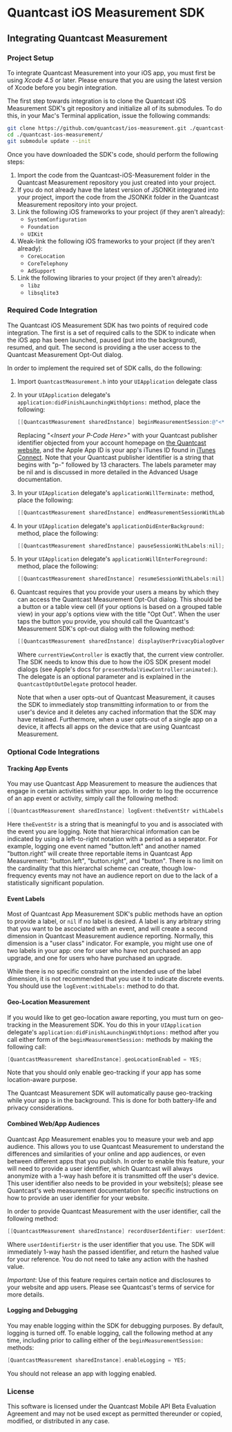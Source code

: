 Quantcast iOS Measurement SDK
=============================


Integrating Quantcast Measurement
---------------------------------

### Project Setup ###

To integrate Quantcast Measurement into your iOS app, you must first be using *Xcode 4.5* or later. Please ensure that you are using the latest version of Xcode before you begin integration.

The first step towards integration is to clone the Quantcast iOS Measurement SDK's git repository and initialize all of its submodules. To do this, in your Mac's Terminal application, issue the following commands:

``` bash
git clone https://github.com/quantcast/ios-measurement.git ./quantcast-ios-measurement
cd ./quantcast-ios-measurement/
git submodule update --init
```

Once you have downloaded the SDK's code, should perform the following steps:

1.	Import the code from the Quantcast-iOS-Measurement folder in the Quantcast Measurement repository you just created into your project.
2.	If you do not already have the latest version of JSONKit integrated into your project, import the code from the JSONKit folder in the Quantcast Measurement repository into your project.
3.	Link the following iOS frameworks to your project (if they aren't already):
	*	`SystemConfiguration`
	*	`Foundation`
	*	`UIKit`
4.	Weak-link the following iOS frameworks to your project (if they aren't already):
	*	`CoreLocation`
	*	`CoreTelephony`
	*	`AdSupport`
5.	Link the following libraries to your project (if they aren't already):
	*	`libz`
	*	`libsqlite3`

### Required Code Integration ###

The Quantcast iOS Measurement SDK has two points of required code integration. The first is a set of required calls to the SDK to indicate when the iOS app has been launched, paused (put into the background), resumed, and quit. The second is providing a the user access to the Quantcast Measurement Opt-Out dialog. 

In order to implement the required set of SDK calls, do the following:

1.	Import `QuantcastMeasurement.h` into your `UIApplication` delegate class
2.	In your `UIApplication` delegate's `application:didFinishLaunchingWithOptions:` method, place the following:

	```objective-c
	[[QuantcastMeasurement sharedInstance] beginMeasurementSession:@"<*Insert your P-Code Here*>" withAppleAppId:1234566 labels:nil];
	```
		
	Replacing "<*Insert your P-Code Here*>" with your Quantcast publisher identifier objected from your account homepage on [the Quantcast website](http://www.quantcast.com "Quantcast.com"), and the Apple App ID is your app's iTunes ID found in [iTunes Connect](http://itunesconnect.apple.com "iTunes Connect"). Note that your Quantcast publisher identifier is a string that begins with "p-" followed by 13 characters. The labels parameter may be nil and is discussed in more detailed in the Advanced Usage documentation.
3.	In your `UIApplication` delegate's `applicationWillTerminate:` method, place the following:

	```objective-c
	[[QuantcastMeasurement sharedInstance] endMeasurementSessionWithLabels:nil];
	```
		
4.	In your `UIApplication` delegate's `applicationDidEnterBackground:` method, place the following:

	```objective-c
	[[QuantcastMeasurement sharedInstance] pauseSessionWithLabels:nil];
	```

5.	In your `UIApplication` delegate's `applicationWillEnterForeground:` method, place the following:

	```objective-c
	[[QuantcastMeasurement sharedInstance] resumeSessionWithLabels:nil];
	```

6.	Quantcast requires that you provide your users a means by which they can access the Quantcast Measurement Opt-Out dialog. This should be a button or a table view cell (if your options is based on a grouped table view) in your app's options view with the title "Opt Out". When the user taps the button you provide, you should call the Quantcast's Measurement SDK's opt-out dialog with the following method:

	```objective-c
	[[QuantcastMeasurement sharedInstance] displayUserPrivacyDialogOver:currentViewController withDelegate:nil];
	```
		
	Where `currentViewController` is exactly that, the current view controller. The SDK needs to know this due to how the iOS SDK present model dialogs (see Apple's docs for `presentModalViewController:animated:`). The delegate is an optional parameter and is explained in the `QuantcastOptOutDelegate` protocol header.
	
	Note that when a user opts-out of Quantcast Measurement, it causes the SDK to immediately stop transmitting information to or from the user's device and it deletes any cached information that the SDK may have retained. Furthermore, when a user opts-out of a single app on a device, it affects all apps on the device that are using Quantcast Measurement. 

### Optional Code Integrations ###

#### Tracking App Events ####
You may use Quantcast App Measurement to measure the audiences that engage in certain activities within your app. In order to log the occurrence of an app event or activity, simply call the following method:

```objective-c
[[QuantcastMeasurement sharedInstance] logEvent:theEventStr withLabels:nil];
```
Here `theEventStr` is a string that is meaningful to you and is associated with the event you are logging. Note that hierarchical information can be indicated by using a left-to-right notation with a period as a seperator. For example, logging one event named "button.left" and another named "button.right" will create three reportable items in Quantcast App Measurement: "button.left", "button.right", and "button". There is no limit on the cardinality that this hierarchal scheme can create, though low-frequency events may not have an audience report on due to the lack of a statistically significant population.

#### Event Labels ####
Most of Quantcast App Measurement SDK's public methods have an option to provide a label, or `nil` if no label is desired. A label is any arbitrary string that you want to be ascociated with an event, and will create a second dimension in Quantcast Measurement audience reporting. Normally, this dimension is a "user class" indicator. For example, you might use one of two labels in your app: one for user who have not purchased an app upgrade, and one for users who have purchased an upgrade.

While there is no specific constraint on the intended use of the label dimension, it is not recommended that you use it to indicate discrete events. You should use the `logEvent:withLabels:` method to do that.

#### Geo-Location Measurement ####
If you would like to get geo-location aware reporting, you must turn on geo-tracking in the Measurement SDK. You do this in your `UIApplication` delegate's `application:didFinishLaunchingWithOptions:` method after you call either form of the `beginMeasurementSession:` methods by making the following call:

```objective-c
[QuantcastMeasurement sharedInstance].geoLocationEnabled = YES;
```
Note that you should only enable geo-tracking if your app has some location-aware purpose.

The Quantcast Measurement SDK will automatically pause geo-tracking while your app is in the background. This is done for both battery-life and privacy considerations.

#### Combined Web/App Audiences ####
Quantcast App Measurement enables you to measure your web and app audience. This allows you to use Quantcast Measurement to understand the differences and similarities of your online and app audiences, or even between different apps that you publish. In order to enable this feature, your will need to provide a user identifier, which Quantcast will always anonymize with a 1-way hash before it is transmitted off the user's device. This user identifier also needs to be provided in your website(s); please see Quantcast's web measurement documentation for specific instructions on how to provide an user identifier for your website.

In order to provide Quantcast Measurement with the user identifier, call the following method:

```objective-c
[[QuantcastMeasurement sharedInstance] recordUserIdentifier: userIdentifierStr withLabels:nil];
```
Where `userIdentifierStr` is the user identifier that you use. The SDK will immediately 1-way hash the passed identifier, and return the hashed value for your reference. You do not need to take any action with the hashed value. 

*Important*: Use of this feature requires certain notice and disclosures to your website and app users. Please see Quantcast's terms of service for more details.

#### Logging and Debugging ####
You may enable logging within the SDK for debugging purposes. By default, logging is turned off. To enable logging, call the following method at any time, including prior to calling either of the `beginMeasurementSession:` methods:

```objective-c
[QuantcastMeasurement sharedInstance].enableLogging = YES;
```
You should not release an app with logging enabled.

### License ###

This software is licensed under the Quantcast Mobile API Beta Evaluation Agreement and may not be used except as permitted thereunder or copied, modified, or distributed in any case.
